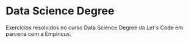 # Data Science Degree

Exercícios resolvidos no curso Data Science Degree da Let's Code em parceria com a Empiricus.

